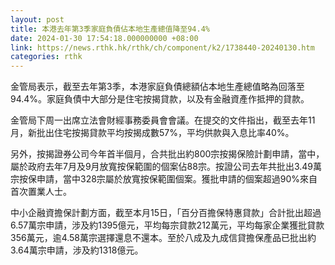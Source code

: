 ```yaml
---
layout: post
title: 本港去年第3季家庭負債佔本地生產總值降至94.4%
date: 2024-01-30 17:54:18.000000000 +08:00
link: https://news.rthk.hk/rthk/ch/component/k2/1738440-20240130.htm
categories: rthk
---
```


金管局表示，截至去年第3季，本港家庭負債總額佔本地生產總值略為回落至94.4%。家庭負債中大部分是住宅按揭貸款，以及有金融資產作抵押的貸款。

金管局下周一出席立法會財經事務委員會會議。在提交的文件指出，截至去年11月，新批出住宅按揭貸款平均按揭成數57%，平均供款與入息比率40%。

另外，按揭證券公司今年首半個月，合共批出約800宗按揭保險計劃申請，當中，屬於政府去年7月及9月放寬按保範圍的個案佔88宗。按證公司去年共批出3.49萬宗按保申請，當中328宗屬於放寬按保範圍個案。獲批申請的個案超過90%來自首次置業人士。

中小企融資擔保計劃方面，截至本月15日，「百分百擔保特惠貸款」合計批出超過6.57萬宗申請，涉及約1395億元，平均每宗貸款212萬元，平均每家企業獲批貸款356萬元，逾4.58萬宗選擇還息不還本。至於八成及九成信貸擔保產品已批出約3.64萬宗申請，涉及約1318億元。
